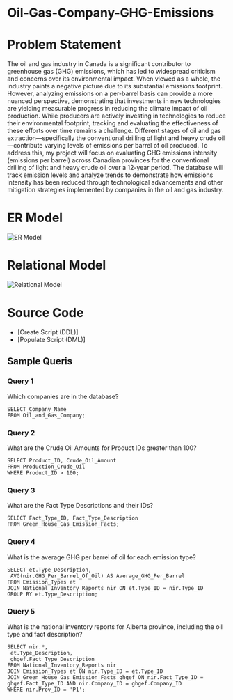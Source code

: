 # Oil-Gas-Company-GHG-Emissions

# Problem Statement 

The oil and gas industry in Canada is a significant contributor to greenhouse gas (GHG) emissions, which has led to widespread criticism and concerns over its environmental impact. When viewed as a whole, the industry paints a negative picture due to its substantial emissions footprint. However, analyzing emissions on a per-barrel basis can provide a more nuanced perspective, demonstrating that investments in new technologies are yielding measurable progress in reducing the climate impact of oil production. While producers are actively investing in technologies to reduce their environmental footprint, tracking and evaluating the effectiveness of these efforts over time remains a challenge. Different stages of oil and gas extraction—specifically the conventional drilling of light and heavy crude oil—contribute varying levels of emissions per barrel of oil produced. To address this, my project will focus on evaluating GHG emissions intensity (emissions per barrel) across Canadian provinces for the conventional drilling of light and heavy crude oil over a 12-year period. The database will track emission levels and analyze trends to demonstrate how emissions intensity has been reduced through technological advancements and other mitigation strategies implemented by companies in the oil and gas industry. 

# ER Model 

![ER Model](https://github.com/user-attachments/assets/e4c1241b-afd3-4ad9-9530-54c7cbdf4a8a)

# Relational Model 

![Relational Model](https://github.com/user-attachments/assets/8b1d4c34-4545-4929-8ff6-a0e5a3056453)

# Source Code 

* [Create Script (DDL)]
* [Populate Script (DML)]
  
## Sample Queris 


### Query 1 

Which companies are in the database?

```
SELECT Company_Name
FROM Oil_and_Gas_Company;
```

### Query 2 

What are the Crude Oil Amounts for Product IDs greater than 100?

```
SELECT Product_ID, Crude_Oil_Amount
FROM Production_Crude_Oil
WHERE Product_ID > 100;
```

### Query 3

What are the Fact Type Descriptions and their IDs?

```
SELECT Fact_Type_ID, Fact_Type_Description
FROM Green_House_Gas_Emission_Facts;
```

### Query 4

What is the average GHG per barrel of oil for each emission type?

```
SELECT et.Type_Description,
 AVG(nir.GHG_Per_Barrel_Of_Oil) AS Average_GHG_Per_Barrel
FROM Emission_Types et
JOIN National_Inventory_Reports nir ON et.Type_ID = nir.Type_ID
GROUP BY et.Type_Description; 
```

### Query 5

What is the national inventory reports for Alberta province, including the oil type and fact description? 

```
SELECT nir.*,
 et.Type_Description,
 ghgef.Fact_Type_Description
FROM National_Inventory_Reports nir
JOIN Emission_Types et ON nir.Type_ID = et.Type_ID
JOIN Green_House_Gas_Emission_Facts ghgef ON nir.Fact_Type_ID = ghgef.Fact_Type_ID AND nir.Company_ID = ghgef.Company_ID
WHERE nir.Prov_ID = 'P1';
```
